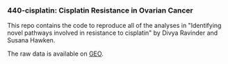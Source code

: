 ### 440-cisplatin: Cisplatin Resistance in Ovarian Cancer

This repo contains the code to reproduce all of the analyses in "Identifying novel pathways involved in resistance to cisplatin" by Divya Ravinder and Susana Hawken.

The raw data is available on [GEO](https://www.ncbi.nlm.nih.gov/geo/query/acc.cgi?acc=GSM2589608).

